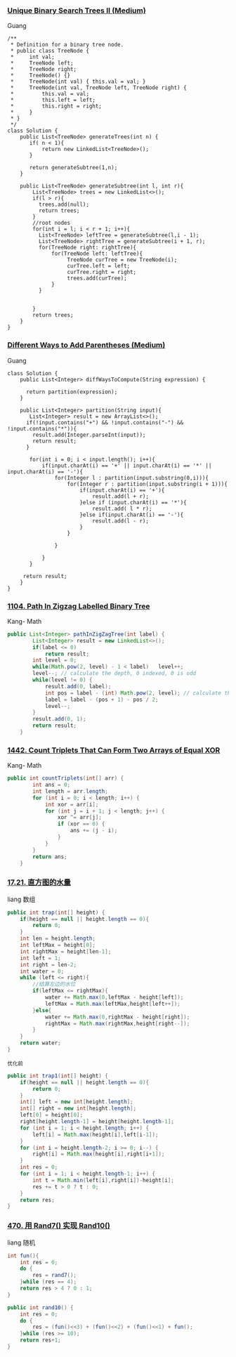 ### [Unique Binary Search Trees II (Medium)](https://leetcode.com/problems/unique-binary-search-trees-ii/description/)
Guang
```
/**
 * Definition for a binary tree node.
 * public class TreeNode {
 *     int val;
 *     TreeNode left;
 *     TreeNode right;
 *     TreeNode() {}
 *     TreeNode(int val) { this.val = val; }
 *     TreeNode(int val, TreeNode left, TreeNode right) {
 *         this.val = val;
 *         this.left = left;
 *         this.right = right;
 *     }
 * }
 */
class Solution {
    public List<TreeNode> generateTrees(int n) {
       if( n < 1){
           return new LinkedList<TreeNode>(); 
       } 

       return generateSubtree(1,n); 
    }

    public List<TreeNode> generateSubtree(int l, int r){
        List<TreeNode> trees = new LinkedList<>();
        if(l > r){
          trees.add(null);
          return trees;  
        }
        //root nodes
        for(int i = l; i < r + 1; i++){
          List<TreeNode> leftTree = generateSubtree(l,i - 1);
          List<TreeNode> rightTree = generateSubtree(i + 1, r);
          for(TreeNode right: rightTree){
              for(TreeNode left: leftTree){
                   TreeNode curTree = new TreeNode(i);
                   curTree.left = left;
                   curTree.right = right;
                   trees.add(curTree);
              }
          }


        }
        return trees;
    }
}
```
### [Different Ways to Add Parentheses (Medium)](https://leetcode.com/problems/different-ways-to-add-parentheses/description/)
Guang 
```
class Solution {
    public List<Integer> diffWaysToCompute(String expression) {

      return partition(expression);
    }

    public List<Integer> partition(String input){
       List<Integer> result = new ArrayList<>();
      if(!input.contains("+") && !input.contains("-") && !input.contains("*")){
        result.add(Integer.parseInt(input));
        return result;
      }

       for(int i = 0; i < input.length(); i++){
           if(input.charAt(i) == '+' || input.charAt(i) == '*' || input.charAt(i) == '-'){
               for(Integer l : partition(input.substring(0,i))){
                   for(Integer r : partition(input.substring(i + 1))){
                       if(input.charAt(i) == '+'){
                           result.add(l + r);
                       }else if (input.charAt(i) == '*'){
                           result.add( l * r);
                       }else if(input.charAt(i) == '-'){
                           result.add(l - r);
                       }
                   }
                    
               }

           }
       }
        
     return result;
    }
}
```

### [1104. Path In Zigzag Labelled Binary Tree](https://leetcode.com/problems/path-in-zigzag-labelled-binary-tree/)
Kang-  Math
```java
public List<Integer> pathInZigZagTree(int label) {
        List<Integer> result = new LinkedList<>();
        if(label <= 0)
            return result;
        int level = 0;
        while(Math.pow(2, level) - 1 < label)   level++;        
        level--; // calculate the depth, 0 indexed, 0 is odd
        while(level != 0) {
            result.add(0, label);
            int pos = label - (int) Math.pow(2, level); // calculate the position, 0 indexed  
            label = label - (pos + 1) - pos / 2;
            level--;
        }
        result.add(0, 1);
        return result;
    }
```


### [1442. Count Triplets That Can Form Two Arrays of Equal XOR](https://leetcode.com/problems/count-triplets-that-can-form-two-arrays-of-equal-xor/)
Kang-  Math
```java
public int countTriplets(int[] arr) {
        int ans = 0;
        int length = arr.length;
        for (int i = 0; i < length; i++) {
            int xor = arr[i];
            for (int j = i + 1; j < length; j++) {
                xor ^= arr[j];
                if (xor == 0) {
                    ans += (j - i);
                }
            }
        }
        return ans;
    }
```
### [17.21. 直方图的水量](https://leetcode-cn.com/problems/volume-of-histogram-lcci/ "17.21. 直方图的水量")

liang 数组

```java
public int trap(int[] height) {
	if(height == null || height.length == 0){
		return 0;
	}
	int len = height.length;
	int leftMax = height[0];
	int rightMax = height[len-1];
	int left = 1;
	int right = len-2;
	int water = 0;
	while (left <= right){
		//结算左边的水位
		if(leftMax <= rightMax){
			water += Math.max(0,leftMax - height[left]);
			leftMax = Math.max(leftMax,height[left++]);
		}else{
			water += Math.max(0,rightMax - height[right]);
			rightMax = Math.max(rightMax,height[right--]);
		}
	}
	return water;
}
```
	优化前
```java
public int trap1(int[] height) {
	if(height == null || height.length == 0){
		return 0;
	}
	int[] left = new int[height.length];
	int[] right = new int[height.length];
	left[0] = height[0];
	right[height.length-1] = height[height.length-1];
	for (int i = 1; i < height.length; i++) {
		left[i] = Math.max(height[i],left[i-1]);
	}
	for (int i = height.length-2; i >= 0; i--) {
		right[i] = Math.max(height[i],right[i+1]);
	}
	int res = 0;
	for (int i = 1; i < height.length-1; i++) {
		int t = Math.min(left[i],right[i])-height[i];
		res += t > 0 ? t : 0;
	}
	return res;
}
```
### [470. 用 Rand7() 实现 Rand10()](https://leetcode-cn.com/problems/implement-rand10-using-rand7/ "470. 用 Rand7() 实现 Rand10()")

liang 随机

```java
int fun(){
	int res = 0;
	do {
		res = rand7();
	}while (res == 4);
	return res > 4 ? 0 : 1;
}

public int rand10() {
	int res = 0;
	do {
		res = (fun()<<3) + (fun()<<2) + (fun()<<1) + fun();
	}while (res >= 10);
	return res+1;
}
```
